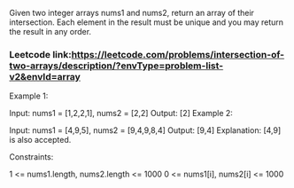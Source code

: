 Given two integer arrays nums1 and nums2, return an array of their intersection. Each element in the result must be unique and you may return the result in any order.

 ### Leetcode link:https://leetcode.com/problems/intersection-of-two-arrays/description/?envType=problem-list-v2&envId=array

Example 1:

Input: nums1 = [1,2,2,1], nums2 = [2,2]
Output: [2]
Example 2:

Input: nums1 = [4,9,5], nums2 = [9,4,9,8,4]
Output: [9,4]
Explanation: [4,9] is also accepted.
 

Constraints:

1 <= nums1.length, nums2.length <= 1000
0 <= nums1[i], nums2[i] <= 1000